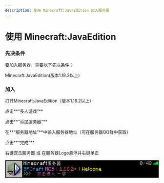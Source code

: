 ```yaml
---
description: 使用 Minecraft:JavaEdition 加入服务器
---
```


# 使用 Minecraft:JavaEdition

### 先决条件

要加入服务器，需要以下先决条件：

Minecraft:JavaEdition(版本1.18.2以上)

### 加入

打开Minecraft:JavaEdition（版本1.18.2以上）

点击**“多人游戏”**

点击**“添加服务器”**

在**“服务器地址”**中输入服务器地址（可在服务器QQ群中获取）

点击**“完成”**

右键双击服务器 或 在服务器Logo悬浮并右键单击

![](../.gitbook/assets/image.png)
